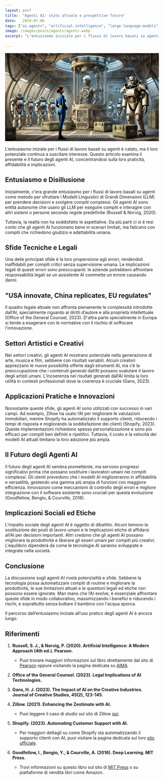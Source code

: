 ```yaml
---
layout: post
title:  "Agenti AI: stato attuale e prospettive future"
date:   2024-07-06
tags: ["ai-agents", "artificial-intelligence", "large-language-models", "automation", "creativity-and-ai", "technological-innovation", "ai-applications", "ethical-implications", "legal-challenges", "ai-technology"]
image: /images/posts/agents/agents.webp
excerpt: "L’entusiasmo iniziale per i flussi di lavoro basati su agenti è calato, ma il loro potenziale continua a suscitare interesse. Questo articolo esamina il presente e il futuro degli agenti AI, concentrandosi sulla loro praticità, affidabilità e implicazioni."

---
```

![cover](/images/posts/agents/agents.webp)


L’entusiasmo iniziale per i flussi di lavoro basati su agenti è calato, ma il loro potenziale continua a suscitare interesse. Questo articolo esamina il presente e il futuro degli agenti AI, concentrandosi sulla loro praticità, affidabilità e implicazioni.

## Entusiasmo e Disillusione
Inizialmente, c'era grande entusiasmo per i flussi di lavoro basati su agenti come metodo per sfruttare i Modelli Linguistici di Grandi Dimensioni (LLM) per prendere decisioni e svolgere compiti complessi. Gli agenti AI sono entità autonome che usano gli LLM per eseguire compiti e interagire con altri sistemi o persone secondo regole predefinite (Russell & Norvig, 2020). 

Tuttavia, la realtà non ha soddisfatto le aspettative. Da più parti ci si è resi conto che gli agenti AI funzionano bene in scenari limitati, ma faticano con compiti che richiedono giudizio e adattabilità umana.

## Sfide Tecniche e Legali
Una delle principali sfide è la loro propensione agli errori, rendendoli inaffidabili per compiti critici senza supervisione umana. Le implicazioni legali di questi errori sono preoccupanti: le aziende potrebbero affrontare responsabilità legali se un assistente AI commette un errore causando danni. 

## "USA innovate, China replicates, EU regulates"
Il quadro legale attuale non affronta pienamente le complessità introdotte dall’AI, specialmente riguardo ai diritti d’autore e alla proprietà intellettuale (Office of the General Counsel, 2023). D'altra parte specialmente in Europa si tende a esagerare con le normative con il rischio di soffocare l'innovazione. 


## Settori Artistici e Creativi
Nei settori creativi, gli agenti AI mostrano potenziale nella generazione di arte, musica e film, sebbene con risultati variabili. Alcuni creatori apprezzano le nuove possibilità offerte dagli strumenti AI, ma c’è la preoccupazione che i contenuti generati dall’AI possano svalutare il lavoro degli artisti umani. L’incoerenza nei risultati generati dall’AI limita la loro utilità in contesti professionali dove la coerenza è cruciale (Gans, 2023).

## Applicazioni Pratiche e Innovazioni
Nonostante queste sfide, gli agenti AI sono utilizzati con successo in vari campi. Ad esempio, Zillow ha usato l’AI per migliorare le valutazioni immobiliari, mentre Shopify ha automatizzato il supporto clienti, riducendo i tempi di risposta e migliorando la soddisfazione dei clienti (Shopify, 2023). Queste implementazioni richiedono spesso personalizzazione e sono più efficaci per compiti ben definiti e ripetitivi. Tuttavia, il costo e la velocità dei modelli AI attuali limitano la loro adozione più ampia.

## Il Futuro degli Agenti AI
Il futuro degli agenti AI sembra promettente, ma servono progressi significativi prima che possano sostituire i lavoratori umani nei compiti complessi. Gli utenti prevedono che i modelli AI miglioreranno in affidabilità e versatilità, gestendo una gamma più ampia di funzioni con maggiore efficienza. Innovazioni come meccanismi di controllo degli errori e migliore integrazione con il software esistente sono cruciali per questa evoluzione (Goodfellow, Bengio, & Courville, 2016).

## Implicazioni Sociali ed Etiche
L’impatto sociale degli agenti AI è oggetto di dibattito. Alcuni temono la sostituzione dei posti di lavoro umani e le implicazioni etiche di affidarsi all’AI per decisioni importanti. Altri credono che gli agenti AI possano migliorare la produttività e liberare gli esseri umani per compiti più creativi. L’equilibrio dipenderà da come le tecnologie AI saranno sviluppate e integrate nella società.

## Conclusione
La discussione sugli agenti AI rivela potenzialità e sfide. Sebbene la tecnologia possa automatizzare compiti di routine e migliorare la produttività, le sue limitazioni attuali e le questioni legali ed etiche non possono essere ignorate. Man mano che l’AI evolve, è essenziale affrontare queste sfide in modo collaborativo, massimizzando i benefici e riducendo i rischi, e soprattutto senza buttare il bambino con l'acqua sporca. 

Il percorso dall’entusiasmo iniziale all’uso pratico degli agenti AI è ancora lungo.


## Riferimenti


1. **Russell, S. J., & Norvig, P. (2020). Artificial Intelligence: A Modern Approach (4th ed.). Pearson.**
   - Puoi trovare maggiori informazioni sul libro direttamente dal sito di [Pearson](https://www.pearson.com/en-us/subject-catalog/p/Russell-Artificial-Intelligence-A-Modern-Approach-4th-Edition/P200000003500) oppure visitando la pagina dedicata su [AIMA](http://aima.cs.berkeley.edu/).

2. **Office of the General Counsel. (2023). Legal Implications of AI Technologies.**

3. **Gans, H. J. (2023). The Impact of AI on the Creative Industries. Journal of Creative Studies, 45(2), 123-145.**

4. **Zillow. (2021). Enhancing the Zestimate with AI.**
   - Puoi leggere il caso di studio sul sito di Zillow [qui](https://www.zillow.com/research/zestimate-ai-2021-26219/).

5. **Shopify. (2023). Automating Customer Support with AI.**
   - Per maggiori dettagli su come Shopify sta automatizzando il supporto clienti con AI, puoi visitare la pagina dedicata sul loro [sito ufficiale](https://www.shopify.com/enterprise/automating-customer-support-with-ai).

6. **Goodfellow, I., Bengio, Y., & Courville, A. (2016). Deep Learning. MIT Press.**
   - Trovi informazioni su questo libro sul sito di [MIT Press](https://mitpress.mit.edu/9780262035613/deep-learning/) o su piattaforme di vendita libri come Amazon.
